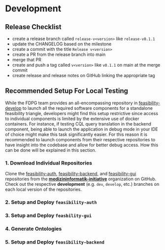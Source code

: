 # Development

## Release Checklist

* create a release branch called `release-v<version>` like `release-v0.1.1`
* update the CHANGELOG based on the milestone
* create a commit with the title `Release v<version>`
* create a PR from the release branch into main
* merge that PR
* create and push a tag called `v<version>` like `v0.1.1` on main at the merge commit
* create release and release notes on GitHub linking the appropriate tag

## Recommended Setup For Local Testing

While the FDPG team provides an all-encompassing repository in 
[feasibility-develop](https://github.com/medizininformatik-initiative/feasibility-develop) to launch all the required 
software components for a standalone feasibility triangle, developers might find this setup restrictive since access to 
individual components is limited by the extensive use of docker containers. For instance, if testing CQL query 
translation in the backend component, being able to launch the application in debug mode in your IDE of choice might 
make this task significantly easier. For this reason it is recommended to launch components from their respective 
repositories to have insight into the codebase and allow for better debug access. How this can be done will be 
explained in this section.

### 1. Download Individual Repositories

Clone the [feasibility-auth](https://github.com/medizininformatik-initiative/feasibility-auth), 
[feasibility-backend](https://github.com/medizininformatik-initiative/feasibility-backend), and 
[feasibility-gui](https://github.com/medizininformatik-initiative/feasibility-gui) repositories from the 
[**medizininformatik-initiative**](https://github.com/medizininformatik-initiative) organization on GitHub. Check out 
the respective **development** (e.g. `dev`, `develop`, etc.) branches on each local version of the repositories.

### 2. Setup and Deploy `feasibility-auth`



### 3. Setup and Deploy `feasbility-gui`



### 4. Generate Ontologies



### 5. Setup and Deploy `feasibility-backend`